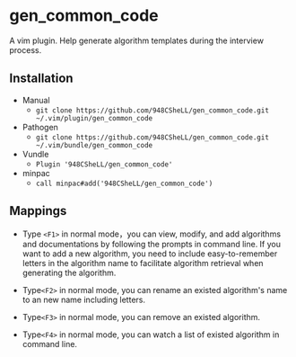 # gen_common_code

A vim plugin. Help generate algorithm templates during the interview process.

## Installation

- Manual
  - `git clone https://github.com/948CSheLL/gen_common_code.git ~/.vim/plugin/gen_common_code`
- Pathogen
  - `git clone https://github.com/948CSheLL/gen_common_code.git ~/.vim/bundle/gen_common_code`
- Vundle
  - `Plugin '948CSheLL/gen_common_code'`
- minpac
  - `call minpac#add('948CSheLL/gen_common_code')`

## Mappings

- Type `<F1>` in normal mode，you can view, modify, and add algorithms and documentations by following the prompts in command line. If you want to add a new algorithm, you need to include easy-to-remember letters in the algorithm name to facilitate algorithm retrieval when generating the algorithm.

- Type`<F2>` in normal mode, you can rename an existed algorithm's name to an new name including letters.

- Type`<F3>` in normal mode, you can remove an existed algorithm.

- Type`<F4>` in normal mode, you can watch a list of existed algorithm in command line.
